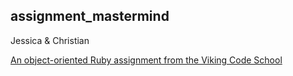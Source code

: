 ## assignment_mastermind

Jessica & Christian

[An object-oriented Ruby assignment from the Viking Code School](http://www.vikingcodeschool.com)
